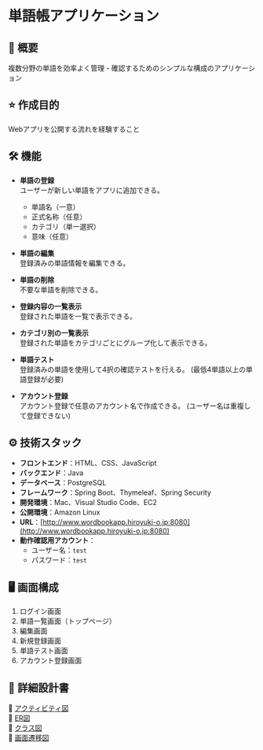 # 単語帳アプリケーション

## 📄 概要

複数分野の単語を効率よく管理・確認するためのシンプルな構成のアプリケーション

## ⭐️ 作成目的

Webアプリを公開する流れを経験すること

## 🛠️ 機能

- **単語の登録**  
  ユーザーが新しい単語をアプリに追加できる。
  - 単語名（一意）
  - 正式名称（任意）
  - カテゴリ（単一選択）
  - 意味（任意）

- **単語の編集**  
  登録済みの単語情報を編集できる。

- **単語の削除**  
  不要な単語を削除できる。

- **登録内容の一覧表示**  
  登録された単語を一覧で表示できる。

- **カテゴリ別の一覧表示**  
  登録された単語をカテゴリごとにグループ化して表示できる。
  
- **単語テスト**  
 登録済みの単語を使用して4択の確認テストを行える。
 (最低4単語以上の単語登録が必要)

- **アカウント登録**  
 アカウント登録で任意のアカウント名で作成できる。
 (ユーザー名は重複して登録できない)

## ⚙️ 技術スタック

- **フロントエンド**：HTML、CSS、JavaScript
- **バックエンド**：Java
- **データベース**：PostgreSQL
- **フレームワーク**：Spring Boot、Thymeleaf、Spring Security
- **開発環境**：Mac、Visual Studio Code、EC2
- **公開環境**：Amazon Linux
- **URL**：[http://www.wordbookapp.hiroyuki-o.jp:8080](http://www.wordbookapp.hiroyuki-o.jp:8080)
- **動作確認用アカウント**：
  - ユーザー名：`test`
  - パスワード：`test`

## 🖥️ 画面構成

1. ログイン画面
2. 単語一覧画面（トップページ）
3. 編集画面
4. 新規登録画面
5. 単語テスト画面
6. アカウント登録画面
   
## 📘 詳細設計書

🔗 [アクティビティ図](https://github.com/1996OH/WordBook/tree/main/WordBook/docs/%E3%82%A2%E3%82%AF%E3%83%86%E3%82%A3%E3%83%93%E3%83%86%E3%82%A3%E5%9B%B3)  
🔗 [ER図](https://github.com/1996OH/WordBook/blob/main/WordBook/docs/ER%E5%9B%B3.md)  
🔗 [クラス図](https://github.com/1996OH/WordBook/blob/main/WordBook/docs/%E3%82%AF%E3%83%A9%E3%82%B9%E5%9B%B3.md)  
🔗 [画面遷移図](https://github.com/1996OH/WordBook/blob/main/WordBook/docs/%E7%94%BB%E9%9D%A2%E9%81%B7%E7%A7%BB%E5%9B%B3.md)  
